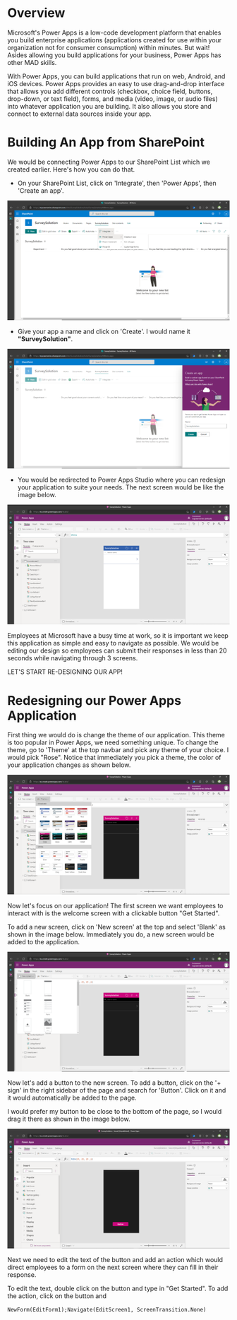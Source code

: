 # Overview
Microsoft's Power Apps is a low-code development platform that enables you build enterprise applications (applications created for use within your organization not for consumer consumption) within minutes. But wait! Asides allowing you build applications for your business, Power Apps has other MAD skills.

With Power Apps, you can build applications that run on web, Android, and iOS devices. Power Apps provides an easy to use drag-and-drop interface that allows you add different controls (checkbox, choice field, buttons, drop-down, or text field), forms, and media (video, image, or audio files) into whatever application you are building. It also allows you store and connect to external data sources inside your app.

# Building An App from SharePoint
We would be connecting Power Apps to our SharePoint List which we created earlier. Here's how you can do that.
- On your SharePoint List, click on 'Integrate', then 'Power Apps', then 'Create an app'.

![](/Images/powerapps-1.PNG)

- Give your app a name and click on 'Create'. I would name it **"SurveySolution"**.

![](/Images/powerapps-2.PNG)

- You would be redirected to Power Apps Studio where you can redesign your application to suite your needs. The next screen would be like the image below.

![](/Images/powerapps-3.PNG)

Employees at Microsoft have a busy time at work, so it is important we keep this application as simple and easy to navigate as possible. We would be editing our design so employees can submit their responses in less than 20 seconds while navigating through 3 screens.

LET'S START RE-DESIGNING OUR APP!

# Redesigning our Power Apps Application
First thing we would do is change the theme of our application. This theme is too popular in Power Apps, we need something unique. To change the theme, go to 'Theme' at the top navbar and pick any theme of your choice. I would pick "Rose". Notice that immediately you pick a theme, the color of your application changes as shown below.

![](/Images/powerapps-4.PNG)

Now let's focus on our application! The first screen we want employees to interact with is the welcome screen with a clickable button "Get Started". 

To add a new screen, click on 'New screen' at the top and select 'Blank' as shown in the image below. Immediately you do, a new screen would be added to the application.

![](/Images/powerapps-5.PNG)

Now let's add a button to the new screen. To add a button, click on the '+ sign' in the right sidebar of the page and search for 'Button'. Click on it and it would automatically be added to the page.

I would prefer my button to be close to the bottom of the page, so I would drag it there as shown in the image below.

![](/Images/powerapps-6.PNG)

Next we need to edit the text of the button and add an action which would direct employees to a form on the next screen where they can fill in their response.

To edit the text, double click on the button and type in "Get Started". To add the action, click on the button and 

``` PowerFX
NewForm(EditForm1);Navigate(EditScreen1, ScreenTransition.None)

